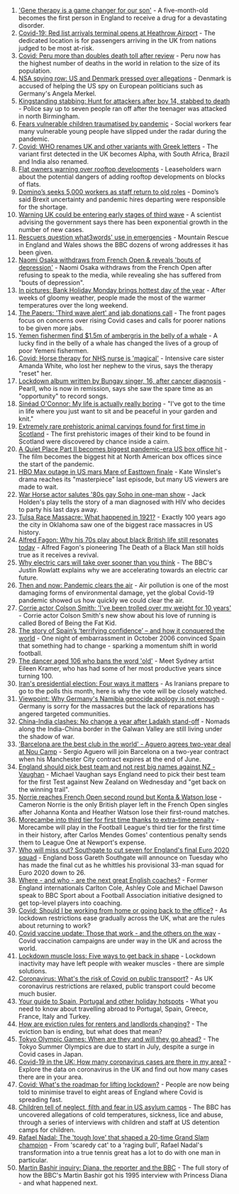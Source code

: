 1. ['Gene therapy is a game changer for our son'](https://www.bbc.co.uk/news/uk-57309613) - A five-month-old becomes the first person in England to receive a drug for a devastating disorder.
2. [Covid-19: Red list arrivals terminal opens at Heathrow Airport](https://www.bbc.co.uk/news/business-57310148) - The dedicated location is for passengers arriving in the UK from nations judged to be most at-risk.
3. [Covid: Peru more than doubles death toll after review](https://www.bbc.co.uk/news/world-latin-america-57307861) - Peru now has the highest number of deaths in the world in relation to the size of its population.
4. [NSA spying row: US and Denmark pressed over allegations](https://www.bbc.co.uk/news/world-europe-57311441) - Denmark is accused of helping the US spy on European politicians such as Germany's Angela Merkel.
5. [Kingstanding stabbing: Hunt for attackers after boy 14, stabbed to death](https://www.bbc.co.uk/news/uk-england-birmingham-57311581) - Police say up to seven people ran off after the teenager was attacked in north Birmingham.
6. [Fears vulnerable children traumatised by pandemic](https://www.bbc.co.uk/news/uk-wales-57294872) - Social workers fear many vulnerable young people have slipped under the radar during the pandemic.
7. [Covid: WHO renames UK and other variants with Greek letters](https://www.bbc.co.uk/news/world-57308592) - The variant first detected in the UK becomes Alpha, with South Africa, Brazil and India also renamed.
8. [Flat owners warning over rooftop developments](https://www.bbc.co.uk/news/uk-57288485) - Leaseholders warn about the potential dangers of adding rooftop developments on blocks of flats.
9. [Domino’s seeks 5,000 workers as staff return to old roles](https://www.bbc.co.uk/news/business-57310154) - Domino’s said Brexit uncertainty and pandemic hires departing were responsible for the shortage.
10. [Warning UK could be entering early stages of third wave](https://www.bbc.co.uk/news/uk-57304515) - A scientist advising the government says there has been exponential growth in the number of new cases.
11. [Rescuers question what3words' use in emergencies](https://www.bbc.co.uk/news/technology-57156797) - Mountain Rescue in England and Wales shows the BBC dozens of wrong addresses it has been given.
12. [Naomi Osaka withdraws from French Open & reveals 'bouts of depression'](https://www.bbc.co.uk/sport/tennis/57310701) - Naomi Osaka withdraws from the French Open after refusing to speak to the media, while revealing she has suffered from "bouts of depression".
13. [In pictures: Bank Holiday Monday brings hottest day of the year](https://www.bbc.co.uk/news/uk-57302185) - After weeks of gloomy weather, people made the most of the warmer temperatures over the long weekend.
14. [The Papers: 'Third wave alert' and jab donations call](https://www.bbc.co.uk/news/blogs-the-papers-57311241) - The front pages focus on concerns over rising Covid cases and calls for poorer nations to be given more jabs.
15. [Yemen fishermen find $1.5m of ambergris in the belly of a whale](https://www.bbc.co.uk/news/world-middle-east-57288265) - A lucky find in the belly of a whale has changed the lives of a group of poor Yemeni fishermen.
16. [Covid: Horse therapy for NHS nurse is 'magical'](https://www.bbc.co.uk/news/uk-england-leicestershire-57248412) - Intensive care sister Amanda White, who lost her nephew to the virus, says the therapy "reset" her.
17. [Lockdown album written by Bungay singer, 16, after cancer diagnosis](https://www.bbc.co.uk/news/uk-england-suffolk-57275893) - Pearll, who is now in remission, says she saw the spare time as an "opportunity" to record songs.
18. [Sinéad O'Connor: My life is actually really boring](https://www.bbc.co.uk/news/entertainment-arts-57305364) - "I've got to the time in life where you just want to sit and be peaceful in your garden and knit."
19. [Extremely rare prehistoric animal carvings found for first time in Scotland](https://www.bbc.co.uk/news/uk-scotland-57304921) - The first prehistoric images of their kind to be found in Scotland were discovered by chance inside a cairn.
20. [A Quiet Place Part II becomes biggest pandemic-era US box office hit](https://www.bbc.co.uk/news/entertainment-arts-57305362) - The film becomes the biggest hit at North American box offices since the start of the pandemic.
21. [HBO Max outage in US mars Mare of Easttown finale](https://www.bbc.co.uk/news/entertainment-arts-57305355) - Kate Winslet's drama reaches its "masterpiece" last episode, but many US viewers are made to wait.
22. [War Horse actor salutes '80s gay Soho in one-man show](https://www.bbc.co.uk/news/entertainment-arts-57239621) - Jack Holden's play tells the story of a man diagnosed with HIV who decides to party his last days away.
23. [Tulsa Race Massacre: What happened in 1921?](https://www.bbc.co.uk/news/newsbeat-53108682) - Exactly 100 years ago the city in Oklahoma saw one of the biggest race massacres in US history.
24. [Alfred Fagon: Why his 70s play about black British life still resonates today](https://www.bbc.co.uk/news/entertainment-arts-57176630) - Alfred Fagon's pioneering The Death of a Black Man still holds true as it receives a revival.
25. [Why electric cars will take over sooner than you think](https://www.bbc.co.uk/news/business-57253947) - The BBC's Justin Rowlatt explains why we are accelerating towards an electric car future.
26. [Then and now: Pandemic clears the air](https://www.bbc.co.uk/news/science-environment-57149747) - Air pollution is one of the most damaging forms of environmental damage, yet the global Covid-19 pandemic showed us how quickly we could clear the air.
27. [Corrie actor Colson Smith: 'I've been trolled over my weight for 10 years'](https://www.bbc.co.uk/news/newsbeat-57234368) - Corrie actor Colson Smith's new show about his love of running is called Bored of Being the Fat Kid.
28. [The story of Spain’s ‘terrifying confidence’ – and how it conquered the world](https://www.bbc.co.uk/sport/football/52707715) - One night of embarrassment in October 2006 convinced Spain that something had to change - sparking a momentum shift in world football.
29. [The dancer aged 106 who bans the word 'old'](https://www.bbc.co.uk/news/world-australia-57250509) - Meet Sydney artist Eileen Kramer, who has had some of her most productive years since turning 100.
30. [Iran's presidential election: Four ways it matters](https://www.bbc.co.uk/news/world-middle-east-57097664) - As Iranians prepare to go to the polls this month, here is why the vote will be closely watched.
31. [Viewpoint: Why Germany's Namibia genocide apology is not enough](https://www.bbc.co.uk/news/world-africa-57306144) - Germany is sorry for the massacres but the lack of reparations has angered targeted communities.
32. [China-India clashes: No change a year after Ladakh stand-off](https://www.bbc.co.uk/news/world-asia-57234024) - Nomads along the India-China border in the Galwan Valley are still living under the shadow of war.
33. ['Barcelona are the best club in the world' - Aguero agrees two-year deal at Nou Camp](https://www.bbc.co.uk/sport/football/57308898) - Sergio Aguero will join Barcelona on a two-year contract when his Manchester City contract expires at the end of June.
34. [England should pick best team and not rest big names against NZ - Vaughan](https://www.bbc.co.uk/sport/cricket/57311282) - Michael Vaughan says England need to pick their best team for the first Test against New Zealand on Wednesday and "get back on the winning trail".
35. [Norrie reaches French Open second round but Konta & Watson lose](https://www.bbc.co.uk/sport/tennis/57306900) - Cameron Norrie is the only British player left in the French Open singles after Johanna Konta and Heather Watson lose their first-round matches.
36. [Morecambe into third tier for first time thanks to extra-time penalty](https://www.bbc.co.uk/sport/football/57224523) - Morecambe will play in the Football League's third tier for the first time in their history, after Carlos Mendes Gomes' contentious penalty sends them to League One at Newport's expense.
37. [Who will miss out? Southgate to cut seven for England's final Euro 2020 squad](https://www.bbc.co.uk/sport/football/57305821) - England boss Gareth Southgate will announce on Tuesday who has made the final cut as he whittles his provisional 33-man squad for Euro 2020 down to 26.
38. [Where - and who - are the next great English coaches?](https://www.bbc.co.uk/sport/football/57244290) - Former England internationals Carlton Cole, Ashley Cole and Michael Dawson speak to BBC Sport about a Football Association initiative designed to get top-level players into coaching.
39. [Covid: Should I be working from home or going back to the office?](https://www.bbc.co.uk/news/business-52567567) - As lockdown restrictions ease gradually across the UK, what are the rules about returning to work?
40. [Covid vaccine update: Those that work - and the others on the way](https://www.bbc.co.uk/news/health-51665497) - Covid vaccination campaigns are under way in the UK and across the world.
41. [Lockdown muscle loss: Five ways to get back in shape](https://www.bbc.co.uk/news/uk-56887390) - Lockdown inactivity may have left people with weaker muscles - there are simple solutions.
42. [Coronavirus: What's the risk of Covid on public transport?](https://www.bbc.co.uk/news/health-51736185) - As UK coronavirus restrictions are relaxed, public transport could become much busier.
43. [Your guide to Spain, Portugal and other holiday hotspots](https://www.bbc.co.uk/news/explainers-56997931) - What you need to know about travelling abroad to Portugal, Spain, Greece, France, Italy and Turkey.
44. [How are eviction rules for renters and landlords changing?](https://www.bbc.co.uk/news/explainers-53860154) - The eviction ban is ending, but what does that mean?
45. [Tokyo Olympic Games: When are they and will they go ahead?](https://www.bbc.co.uk/news/world-asia-57240044) - The Tokyo Summer Olympics are due to start in July, despite a surge in Covid cases in Japan.
46. [Covid-19 in the UK: How many coronavirus cases are there in my area?](https://www.bbc.co.uk/news/uk-51768274) - Explore the data on coronavirus in the UK and find out how many cases there are in your area.
47. [Covid: What's the roadmap for lifting lockdown?](https://www.bbc.co.uk/news/explainers-52530518) - People are now being told to minimise travel to eight areas of England where Covid is spreading fast.
48. [Children tell of neglect, filth and fear in US asylum camps](https://www.bbc.co.uk/news/world-us-canada-57149721) - The BBC has uncovered allegations of cold temperatures, sickness, lice and abuse, through a series of interviews with children and staff at US detention camps for children.
49. [Rafael Nadal: The 'tough love' that shaped a 20-time Grand Slam champion](https://www.bbc.co.uk/sport/tennis/56090941) - From 'scaredy cat' to a 'raging bull', Rafael Nadal's transformation into a true tennis great has a lot to do with one man in particular.
50. [Martin Bashir inquiry: Diana, the reporter and the BBC](https://www.bbc.co.uk/news/uk-56680229) - The full story of how the BBC's Martin Bashir got his 1995 interview with Princess Diana - and what happened next.
